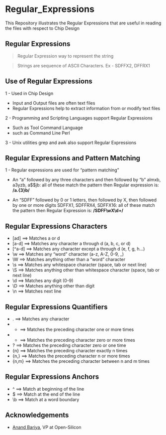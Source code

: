 # Regular_Expressions

This Repository illustrates the Regular Expressions that are useful in reading the files with respect to Chip Design

## Regular Expressions

>Regular Expression way to represent the string

>Strings are sequence of ASCII Characters. Ex - SDFFX2, DFFRX1

## Use of Regular Expressions
1 - Used in Chip Design
- Input and Output files are often text files
- Regular Expressions help to extract information from or modify text files

2 - Programming and Scripting Languages support Regular Expressions
- Such as Tool Command Language
- such as Command Line Perl

3 - Unix utilities grep and awk also support Regular Expressions

## Regular Expressions and Pattern Matching
1 -  Regular expressions are used for “pattern matching”
- An “a” followed by any three characters and then followed by “b” almxb, a3yzb, a$$jb: all of these match the pattern
then Regular expression is:  **/a.{3}b/**

- An “SDFF” followed by 0 or 1 letters, then followed by X, then followed by one or more digits
SDFFX1, SDFFRX4, SDFFX16: all of these match the pattern then Regular Expression is: **/SDFF\wX\d+/**

## Regular Expressions Characters
- [ad]   ==> Matches a or d
- [a-d]  ==> Matches any character a through d (a, b, c, or d)
- [^a-d] ==> Matches any character except a through d (e, f, g, h…)
- \w     ==> Matches any “word” character (a-z, A-Z, 0-9, _)
- \W     ==> Matches anything other than a “word” character
- \s     ==> Matches any whitespace character (space, tab or next line)
- \S     ==> Matches anything other than whitespace character (space, tab or next line)
- \d     ==> Matches any digit (0-9)
- \D     ==> Matches anything other than digit
- \n     ==> Matches next line

## Regular Expressions Quantifiers
- . ==>  Matches any character
- + ==> Matches the preceding character one or more times
- * ==> Matches the preceding character zero or more times
- ? ==> Matches the preceding character zero or one time
- {n} ==> Matches the preceding character exactly n times
- {n,} ==> Matches the preceding character n or more times
- {n,m} ==> Matches the preceding character between n and m times

## Regular Expressions Anchors
- ^ ==>  Match at beginning of the line
- $ ==>  Match at the end of the line
- \b ==> Match at a word boundary

## Acknowledgements
- [Anand Bariya](https://g.co/kgs/LC8wb7), VP at Open-Silicon
